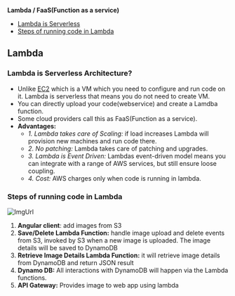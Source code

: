 **Lambda / FaaS(Function as a service)**
- [Lambda is Serverless](#sl)
- [Steps of running code in Lambda](#s)

## Lambda
<a name=sl></a>
### Lambda is Serverless Architecture?
- Unlike [EC2]() which is a VM which you need to configure and run code on it. Lambda is serverless that means you do not need to create VM.
- You can directly upload your code(webservice) and create a Lamdba function.
- Some cloud providers call this as FaaS(Function as a service).
- **Advantages:**
  - *1. Lambda takes care of Scaling:* if load increases Lambda will provision new machines and run code there.
  - _2. No patching:_ Lambda takes care of patching and upgrades.
  - _3. Lambda is Event Driven:_ Lambdas event-driven model means you can integrate with a range of AWS services, but still ensure loose coupling.
  - _4. Cost:_ AWS charges only when code is running in lambda.
    
<a name=s></a>
### Steps of running code in Lambda
![ImgUrl](https://i.ibb.co/WWswQcw/lamdba.png)
1. **Angular client**: add images from S3
2. **Save/Delete Lambda Function:** handle image upload and delete events from S3, invoked by S3 when a new image is uploaded. The image details will be saved to DynamoDB
3. **Retrieve Image Details Lambda Function:** it will retrieve image details from DynamoDB and return JSON result
4. **Dynamo DB:** All interactions with DynamoDB will happen via the Lambda functions.
5. **API Gateway:** Provides image to web app using lambda
